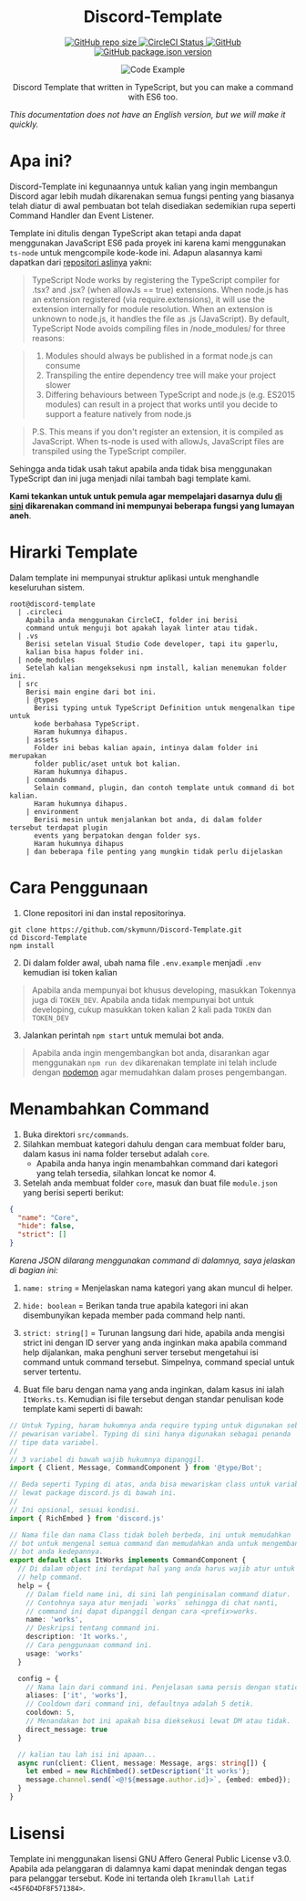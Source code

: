 <h1 align="center">Discord-Template</h1>

<p align="center">
  <a href="#">
    <img alt="GitHub repo size" src="https://img.shields.io/github/repo-size/skymunn/Discord-Template.svg">
  </a>
  <a href='https://circleci.com/gh/skymunn/Discord-Template/'>
    <img src='https://circleci.com/gh/skymunn/Discord-Template.svg?style=svg' alt='CircleCI Status' />
  </a>
  <a href='https://github.com/skymunn/Discord-Template/blob/master/LICENSE.md'>
    <img alt="GitHub" src="https://img.shields.io/github/license/skymunn/Discord-Template.svg">
  </a>
  <a href='https://github.com/skymunn/Discord-Template/blob/master/package.json'>
    <img alt="GitHub package.json version" src="https://img.shields.io/github/package-json/v/skymunn/Discord-Template.svg">
  </a>
</p>

<p align="center">
  <img alt="Code Example" src="./carbon.png">
</p>

<p align="center">Discord Template that written in TypeScript, but you can make a command with ES6 too.</p>

*This documentation does not have an English version, but we will make it quickly.*

# Apa ini?
Discord-Template ini kegunaannya untuk kalian yang ingin membangun Discord agar lebih mudah dikarenakan semua fungsi penting yang biasanya telah diatur di awal pembuatan bot telah disediakan sedemikian rupa seperti Command Handler dan Event Listener.

Template ini ditulis dengan TypeScript akan tetapi anda dapat menggunakan JavaScript ES6 pada proyek ini karena kami menggunakan `ts-node` untuk mengcompile kode-kode ini. Adapun alasannya kami dapatkan dari [repositori aslinya](https://github.com/TypeStrong/ts-node#how-it-works) yakni:

> TypeScript Node works by registering the TypeScript compiler for .tsx? and .jsx? (when allowJs == true) extensions. When node.js has an extension registered (via require.extensions), it will use the extension internally for module resolution. When an extension is unknown to node.js, it handles the file as .js (JavaScript). By default, TypeScript Node avoids compiling files in /node_modules/ for three reasons:

> 1. Modules should always be published in a format node.js can consume
> 2. Transpiling the entire dependency tree will make your project slower
> 3. Differing behaviours between TypeScript and node.js (e.g. ES2015 modules) can result in a project that works until you decide to support a feature natively from node.js

> P.S. This means if you don't register an extension, it is compiled as JavaScript. When ts-node is used with allowJs, JavaScript files are transpiled using the TypeScript compiler.

Sehingga anda tidak usah takut apabila anda tidak bisa menggunakan TypeScript dan ini juga menjadi nilai tambah bagi template kami.

**Kami tekankan untuk untuk pemula agar mempelajari dasarnya dulu [di sini](https://anidiots.guide) dikarenakan command ini mempunyai beberapa fungsi yang lumayan aneh**.

# Hirarki Template
Dalam template ini mempunyai struktur aplikasi untuk menghandle keseluruhan sistem.
```
root@discord-template
  | .circleci
    Apabila anda menggunakan CircleCI, folder ini berisi
    command untuk menguji bot apakah layak linter atau tidak.
  | .vs
    Berisi setelan Visual Studio Code developer, tapi itu gaperlu,
    kalian bisa hapus folder ini.
  | node_modules
    Setelah kalian mengeksekusi npm install, kalian menemukan folder ini.
  | src
    Berisi main engine dari bot ini.
    | @types
      Berisi typing untuk TypeScript Definition untuk mengenalkan tipe untuk
      kode berbahasa TypeScript.
      Haram hukumnya dihapus.
    | assets
      Folder ini bebas kalian apain, intinya dalam folder ini merupakan 
      folder public/aset untuk bot kalian.
      Haram hukumnya dihapus.
    | commands
      Selain command, plugin, dan contoh template untuk command di bot kalian.
      Haram hukumnya dihapus.
    | environment
      Berisi mesin untuk menjalankan bot anda, di dalam folder tersebut terdapat plugin
      events yang berpatokan dengan folder sys.
      Haram hukumnya dihapus
    | dan beberapa file penting yang mungkin tidak perlu dijelaskan
```

# Cara Penggunaan
1. Clone repositori ini dan instal repositorinya.
```
git clone https://github.com/skymunn/Discord-Template.git
cd Discord-Template
npm install
```

2. Di dalam folder awal, ubah nama file `.env.example` menjadi `.env` kemudian isi token kalian
> Apabila anda mempunyai bot khusus developing, masukkan Tokennya juga di `TOKEN_DEV`. Apabila anda tidak mempunyai bot untuk developing, cukup masukkan token kalian 2 kali pada `TOKEN` dan `TOKEN_DEV`

3. Jalankan perintah `npm start` untuk memulai bot anda.
> Apabila anda ingin mengembangkan bot anda, disarankan agar menggunakan `npm run dev` dikarenakan template ini telah include dengan [nodemon](https://www.npmjs.com/package/nodemon) agar memudahkan dalam proses pengembangan.

# Menambahkan Command
1. Buka direktori `src/commands`.
2. Silahkan membuat kategori dahulu dengan cara membuat folder baru, dalam kasus ini nama folder tersebut adalah `core`.
   * Apabila anda hanya ingin menambahkan command dari kategori yang telah tersedia, silahkan loncat ke nomor 4.
3. Setelah anda membuat folder `core`, masuk dan buat file `module.json` yang berisi seperti berikut:
```json
{
  "name": "Core",
  "hide": false,
  "strict": []
}
```
*Karena JSON dilarang menggunakan command di dalamnya, saya jelaskan di bagian ini:*
  1. `name: string` = Menjelaskan nama kategori yang akan muncul di helper.
  2. `hide: boolean` = Berikan tanda true apabila kategori ini akan disembunyikan kepada member pada command help nanti.
  3. `strict: string[]` = Turunan langsung dari hide, apabila anda mengisi strict ini dengan ID server yang anda inginkan maka apabila command help dijalankan, maka penghuni server tersebut mengetahui isi command untuk command tersebut. Simpelnya, command special untuk server tertentu.

4. Buat file baru dengan nama yang anda inginkan, dalam kasus ini ialah `ItWorks.ts`. Kemudian isi file tersebut dengan standar penulisan kode template kami seperti di bawah:
```ts
// Untuk Typing, haram hukumnya anda require typing untuk digunakan sebagai
// pewarisan variabel. Typing di sini hanya digunakan sebagai penanda
// tipe data variabel.
//
// 3 variabel di bawah wajib hukumnya dipanggil.
import { Client, Message, CommandComponent } from '@type/Bot';

// Beda seperti Typing di atas, anda bisa mewariskan class untuk variabel
// lewat package discord.js di bawah ini.
//
// Ini opsional, sesuai kondisi.
import { RichEmbed } from 'discord.js'

// Nama file dan nama Class tidak boleh berbeda, ini untuk memudahkan
// bot untuk mengenal semua command dan memudahkan anda untuk mengembangkan
// bot anda kedepannya.
export default class ItWorks implements CommandComponent {
  // Di dalam object ini terdapat hal yang anda harus wajib atur untuk keperluan
  // help command.
  help = {
    // Dalam field name ini, di sini lah penginisalan command diatur.
    // Contohnya saya atur menjadi `works` sehingga di chat nanti,
    // command ini dapat dipanggil dengan cara <prefix>works.
    name: 'works',
    // Deskripsi tentang command ini.
    description: 'It works.',
    // Cara penggunaan command ini.
    usage: 'works'
  }

  config = {
    // Nama lain dari command ini. Penjelasan sama persis dengan static::help.name
    aliases: ['it', 'works'],
    // Cooldown dari command ini, defaultnya adalah 5 detik.
    cooldown: 5,
    // Menandakan bot ini apakah bisa dieksekusi lewat DM atau tidak.
    direct_message: true
  }

  // kalian tau lah isi ini apaan...
  async run(client: Client, message: Message, args: string[]) {
    let embed = new RichEmbed().setDescription('It works');
    message.channel.send(`<@!${message.author.id}>`, {embed: embed});
  }
}
```

# Lisensi
Template ini menggunakan lisensi GNU Affero General Public License v3.0. Apabila ada pelanggaran di dalamnya kami dapat menindak dengan tegas para pelanggar tersebut. Kode ini tertanda oleh `Ikramullah Latif <45F6D4DF8F571384>`.
